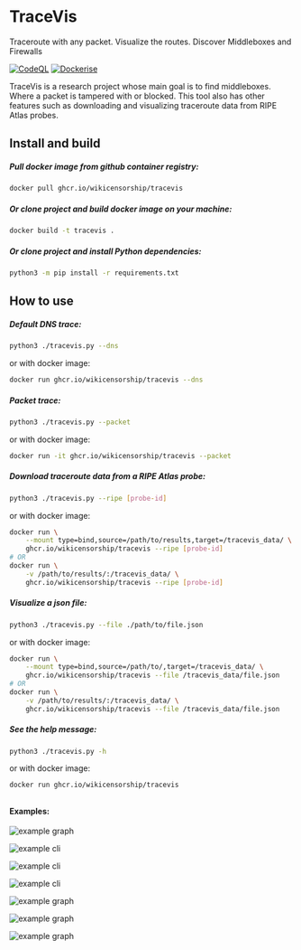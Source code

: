 # TraceVis
Traceroute with any packet. Visualize the routes. Discover Middleboxes and Firewalls

[![CodeQL](https://github.com/wikicensorship/tracevis/actions/workflows/codeql-analysis.yml/badge.svg)](https://github.com/wikicensorship/tracevis/actions/workflows/codeql-analysis.yml)
[![Dockerise](https://github.com/wikicensorship/tracevis/actions/workflows/docker.yml/badge.svg)](https://github.com/wikicensorship/tracevis/actions/workflows/docker.yml)

TraceVis is a research project whose main goal is to find middleboxes. Where a packet is tampered with or blocked. This tool also has other features such as downloading and visualizing traceroute data from RIPE Atlas probes.

## Install and build

##### Pull docker image from github container registry:

```sh
docker pull ghcr.io/wikicensorship/tracevis
```

##### Or clone project and build docker image on your machine:

```sh
docker build -t tracevis .
```

##### Or clone project and install Python dependencies:

```sh
python3 -m pip install -r requirements.txt
```

## How to use

##### Default DNS trace:

```sh
python3 ./tracevis.py --dns
```

or with docker image:

```sh
docker run ghcr.io/wikicensorship/tracevis --dns
```

##### Packet trace:

```sh
python3 ./tracevis.py --packet
```

or with docker image:

```sh
docker run -it ghcr.io/wikicensorship/tracevis --packet
```

##### Download traceroute data from a RIPE Atlas probe:

```sh
python3 ./tracevis.py --ripe [probe-id]
```

or with docker image:

```sh  
docker run \
    --mount type=bind,source=/path/to/results,target=/tracevis_data/ \
    ghcr.io/wikicensorship/tracevis --ripe [probe-id]
# OR
docker run \
    -v /path/to/results/:/tracevis_data/ \
    ghcr.io/wikicensorship/tracevis --ripe [probe-id]

```

##### Visualize a json file:

```sh
python3 ./tracevis.py --file ./path/to/file.json
```

or with docker image:

```sh
docker run \
    --mount type=bind,source=/path/to/,target=/tracevis_data/ \
    ghcr.io/wikicensorship/tracevis --file /tracevis_data/file.json
# OR
docker run \
    -v /path/to/results/:/tracevis_data/ \
    ghcr.io/wikicensorship/tracevis --file /tracevis_data/file.json

```

##### See the help message: 

```sh
python3 ./tracevis.py -h
```

or with docker image:

```sh
docker run ghcr.io/wikicensorship/tracevis
```

##

#### Examples:

![example graph](https://user-images.githubusercontent.com/12384263/144353391-b7add54f-ef8b-48e0-988f-8c64b95dca76.png)

![example cli](https://user-images.githubusercontent.com/12384263/137825581-e2bd4bdb-874f-4fad-9a54-6c39beab0398.png)

![example cli](https://user-images.githubusercontent.com/12384263/137825216-e76ddeaa-0592-422b-a08b-bd44329a6934.png)

![example cli](https://user-images.githubusercontent.com/12384263/144353450-4c6fd048-4353-482c-9571-523ad68eda30.png)

![example graph](https://user-images.githubusercontent.com/12384263/137825263-b5bc658e-a5af-47e3-9839-d1c75fa6be1b.png)

![example graph](https://user-images.githubusercontent.com/12384263/144697205-471b83a1-b98b-4b9f-8860-d8649a3d3e90.png)

![example graph](https://user-images.githubusercontent.com/12384263/144353412-37214aaa-040d-4b1f-a4b5-b812b96b1521.png)



